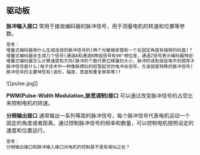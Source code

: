 
## 驱动板

**脉冲输入接口** 常用于接收编码器的脉冲信号，用于测量电机的转速和位置等参数。

``` Markdown
思考：
增量式编码器用什么生成连续的脉冲信号的(两个光敏接收管和一个在固定角度有缝隙的码盘)？
增量式编码器会生成几个信号(通道A和通道B两组信号有90°相位差，通道Z信号表示编码器特定参考位置)？
增量式编码器怎么计算速度和方向(脉冲的个数代表位移量的大小，脉冲的读到高低电平的顺序决定方向)？
脉冲信号是什么(电子技术中一种像脉搏似的短暂起伏的电冲击信号，方波就是特殊的脉冲信号)?
脉冲信号的主要特性有(波形，幅度，宽度和重复频率等)?
```
![[pulse.jpg]]

**PWM(Pulse-Width Modulation,脉宽调制)接口** 可以通过改变脉冲信号的占空比来控制电机的转速。

**分频输出接口** 通常输出一系列等距的脉冲信号，每个脉冲信号代表电机运动一个固定的角度或者距离。通过控制脉冲信号的频率和数量，可以控制电机按照设定的速度和位置运行。

```Markdown
思考：
分频输出接口和脉冲输入接口对电机的控制是不是有相似之处？
```




